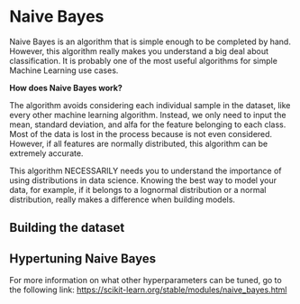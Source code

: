 # Naive Bayes

Naive Bayes is an algorithm that is simple enough to be completed by hand. However, this algorithm really makes you understand a big deal about classification. It is probably one of the most useful algorithms for simple Machine Learning use cases.

**How does Naive Bayes work?**

The algorithm avoids considering each individual sample in the dataset, like every other machine learning algorithm. Instead, we only need to input the mean, standard deviation, and alfa for the feature belonging to each class. Most of the data is lost in the process because is not even considered. However, if all features are normally distributed, this algorithm can be extremely accurate.

This algorithm NECESSARILY needs you to understand the importance of using distributions in data science. Knowing the best way to model your data, for example, if it belongs to a lognormal distribution or a normal distribution, really makes a difference when building models.

## Building the dataset

## Hypertuning Naive Bayes



For more information on what other hyperparameters can be tuned, go to the following link:
https://scikit-learn.org/stable/modules/naive_bayes.html


